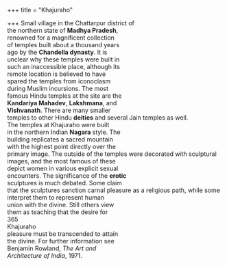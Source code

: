 +++
title = "Khajuraho"

+++
Small village in the Chattarpur district of  
the northern state of **Madhya Pradesh**,  
renowned for a magnificent collection  
of temples built about a thousand years  
ago by the **Chandella dynasty**. It is  
unclear why these temples were built in  
such an inaccessible place, although its  
remote location is believed to have  
spared the temples from iconoclasm  
during Muslim incursions. The most  
famous Hindu temples at the site are the  
**Kandariya Mahadev**, **Lakshmana**, and  
**Vishvanath**. There are many smaller  
temples to other Hindu **deities** and several Jain temples as well.  
The temples at Khajuraho were built  
in the northern Indian **Nagara** style. The  
building replicates a sacred mountain  
with the highest point directly over the  
primary image. The outside of the temples were decorated with sculptural  
images, and the most famous of these  
depict women in various explicit sexual  
encounters. The significance of the **erotic**  
sculptures is much debated. Some claim  
that the sculptures sanction carnal pleasure as a religious path, while some  
interpret them to represent human  
union with the divine. Still others view  
them as teaching that the desire for  
365  
Khajuraho  
pleasure must be transcended to attain  
the divine. For further information see  
Benjamin Rowland, *The Art and*  
*Architecture of India*, 1971.